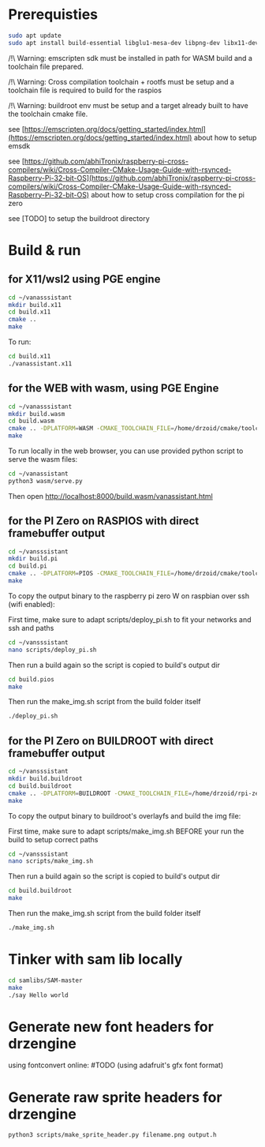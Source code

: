 # Prerequisties

```bash
sudo apt update
sudo apt install build-essential libglu1-mesa-dev libpng-dev libx11-dev libpng-dev
```

/!\ Warning: emscripten sdk must be installed in path for WASM build and a toolchain file prepared.

/!\ Warning: Cross compilation toolchain + rootfs must be setup and a toolchain file is required to build for the raspios

/!\ Warning: buildroot env must be setup and a target already built to have the toolchain cmake file.

see [https://emscripten.org/docs/getting_started/index.html](https://emscripten.org/docs/getting_started/index.html) about how to setup emsdk

see [https://github.com/abhiTronix/raspberry-pi-cross-compilers/wiki/Cross-Compiler-CMake-Usage-Guide-with-rsynced-Raspberry-Pi-32-bit-OS](https://github.com/abhiTronix/raspberry-pi-cross-compilers/wiki/Cross-Compiler-CMake-Usage-Guide-with-rsynced-Raspberry-Pi-32-bit-OS) about how to setup cross compilation for the pi zero

see [TODO] to setup the buildroot directory

# Build & run

## for X11/wsl2 using PGE engine

 ```bash
cd ~/vanasssistant
mkdir build.x11
cd build.x11
cmake ..
make
```

To run:

```bash
cd build.x11
./vanassistant.x11
```

## for the WEB with wasm, using PGE Engine

```bash
cd ~/vanasssistant
mkdir build.wasm
cd build.wasm
cmake .. -DPLATFORM=WASM -CMAKE_TOOLCHAIN_FILE=/home/drzoid/cmake/toolchains/emscripten.cmake
make 
```

To run locally in the web browser, you can use provided python script to serve the wasm files:

```bash
cd ~/vanassistant
python3 wasm/serve.py
```

Then open [http://localhost:8000/build.wasm/vanassistant.html](http://localhost:8000/build.wasm/vanassistant.html)

## for the PI Zero on RASPIOS with direct framebuffer output

```bash
cd ~/vansssistant
mkdir build.pi
cd build.pi
cmake .. -DPLATFORM=PIOS -CMAKE_TOOLCHAIN_FILE=/home/drzoid/cmake/toolchains/crosspigcc.cmake
make
```

To copy the output binary to the raspberry pi zero W on raspbian over ssh (wifi enabled):

First time, make sure to adapt scripts/deploy_pi.sh to fit your networks and ssh and paths

```bash
cd ~/vansssistant
nano scripts/deploy_pi.sh
```

Then run a build again so the script is copied to build's output dir

```bash
cd build.pios
make
```
Then run the make_img.sh script from the build folder itself

```bash
./deploy_pi.sh
```

## for the PI Zero on BUILDROOT with direct framebuffer output

```bash
cd ~/vansssistant
mkdir build.buildroot
cd build.buildroot
cmake .. -DPLATFORM=BUILDROOT -CMAKE_TOOLCHAIN_FILE=/home/drzoid/rpi-zero-minimal-buildroot/build_workdir/host/share/buildroot/toolchainfile.cmake
make
```

To copy the output binary to buildroot's overlayfs and build the img file:

First time, make sure to adapt scripts/make_img.sh BEFORE your run the build to setup correct paths

```bash
cd ~/vansssistant
nano scripts/make_img.sh
```

Then run a build again so the script is copied to build's output dir

```bash
cd build.buildroot
make
```
Then run the make_img.sh script from the build folder itself

```bash
./make_img.sh
```

# Tinker with sam lib locally

```bash
cd samlibs/SAM-master
make
./say Hello world
```

# Generate new font headers for drzengine

using fontconvert online: #TODO
(using adafruit's gfx font format)

# Generate raw sprite headers for drzengine

```bash
python3 scripts/make_sprite_header.py filename.png output.h
```
